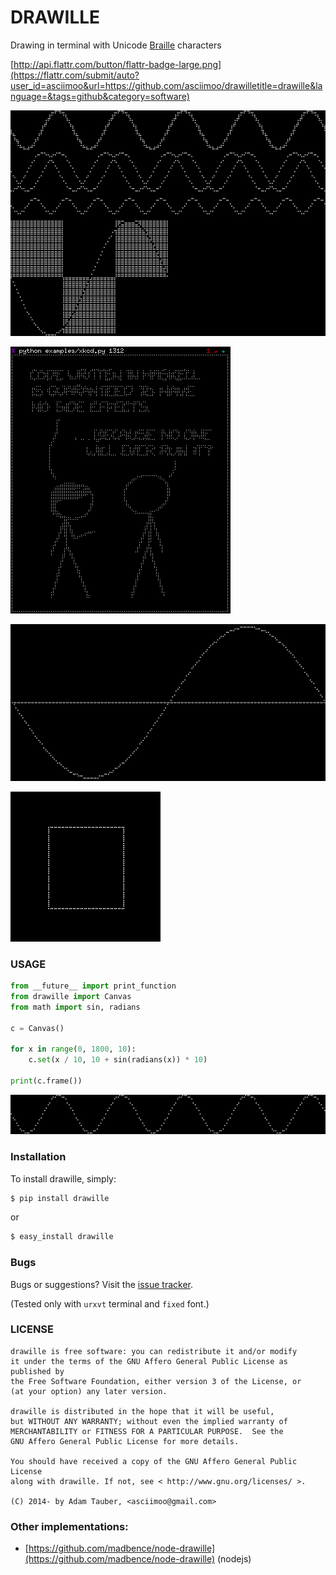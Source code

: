 DRAWILLE
========


Drawing in terminal with Unicode [Braille][] characters

[Braille]: http://en.wikipedia.org/wiki/Braille

[http://api.flattr.com/button/flattr-badge-large.png](https://flattr.com/submit/auto?user_id=asciimoo&url=https://github.com/asciimoo/drawilletitle=drawille&language=&tags=github&category=software)

![Drawille](docs/images/drawille_01.png)

![Drawille](docs/images/xkcd.png)

![Drawille](docs/images/sine_tracking.gif)

![Drawille](docs/images/rotating_cube.gif)


### USAGE

```python
from __future__ import print_function
from drawille import Canvas
from math import sin, radians

c = Canvas()

for x in range(0, 1800, 10):
    c.set(x / 10, 10 + sin(radians(x)) * 10)

print(c.frame())
```

![Usage](docs/images/usage.png)


### Installation


To install drawille, simply:

```bash
$ pip install drawille
```

or

```bash
$ easy_install drawille
```


### Bugs

Bugs or suggestions? Visit the [issue tracker](https://github.com/asciimoo/drawille/issues).

(Tested only with `urxvt` terminal and `fixed` font.)

### LICENSE

```
drawille is free software: you can redistribute it and/or modify
it under the terms of the GNU Affero General Public License as published by
the Free Software Foundation, either version 3 of the License, or
(at your option) any later version.

drawille is distributed in the hope that it will be useful,
but WITHOUT ANY WARRANTY; without even the implied warranty of
MERCHANTABILITY or FITNESS FOR A PARTICULAR PURPOSE.  See the
GNU Affero General Public License for more details.

You should have received a copy of the GNU Affero General Public License
along with drawille. If not, see < http://www.gnu.org/licenses/ >.

(C) 2014- by Adam Tauber, <asciimoo@gmail.com>
```

### Other implementations:

 * [https://github.com/madbence/node-drawille](https://github.com/madbence/node-drawille) (nodejs)

